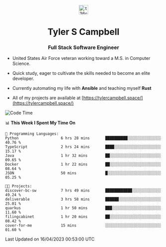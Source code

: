 <p align="center">
<a href="https://www.linkedin.com/in/t36campbell" target="blank"><img align="center" src="https://ik.imagekit.io/t36campbell/Portfolio/linkedin.png.original_m8bbGgPh6.png" alt="t36campbell" height="30" width="30" /></a>
</p>
<h1 align="center">Tyler S Campbell</h1>
<h3 align="center">Full Stack Software Engineer</h3>

* United States Air Force veteran working toward a M.S. in Computer Science.

* Quick study, eager to cultivate the skills needed to become an elite developer.

* Currently automating my life with **Ansible** and teaching myself **Rust**

* All of my projects are available at [https://tylercampbell.space/](https://tylercampbell.space/)

<!--START_SECTION:waka-->
![Code Time](http://img.shields.io/badge/Code%20Time-2%2C393%20hrs%2052%20mins-blue)

📊 **This Week I Spent My Time On** 

```text
💬 Programming Languages: 
Python                   6 hrs 28 mins       ██████████░░░░░░░░░░░░░░░   40.76 % 
TypeScript               2 hrs 24 mins       ████░░░░░░░░░░░░░░░░░░░░░   15.17 % 
Java                     1 hr 32 mins        ██░░░░░░░░░░░░░░░░░░░░░░░   09.65 % 
Docker                   1 hr 22 mins        ██░░░░░░░░░░░░░░░░░░░░░░░   08.64 % 
JSON                     50 mins             █░░░░░░░░░░░░░░░░░░░░░░░░   05.25 % 

🐱‍💻 Projects: 
discover-bc-sw           7 hrs 49 mins       ████████████░░░░░░░░░░░░░   49.24 % 
deliverable              3 hrs 58 mins       ██████░░░░░░░░░░░░░░░░░░░   25.01 % 
quarkus                  1 hr 50 mins        ███░░░░░░░░░░░░░░░░░░░░░░   11.60 % 
filingcabinet            1 hr 20 mins        ██░░░░░░░░░░░░░░░░░░░░░░░   08.42 % 
cover-for-me             15 mins             ░░░░░░░░░░░░░░░░░░░░░░░░░   01.60 % 
```


 Last Updated on 16/04/2023 00:53:00 UTC
<!--END_SECTION:waka-->
